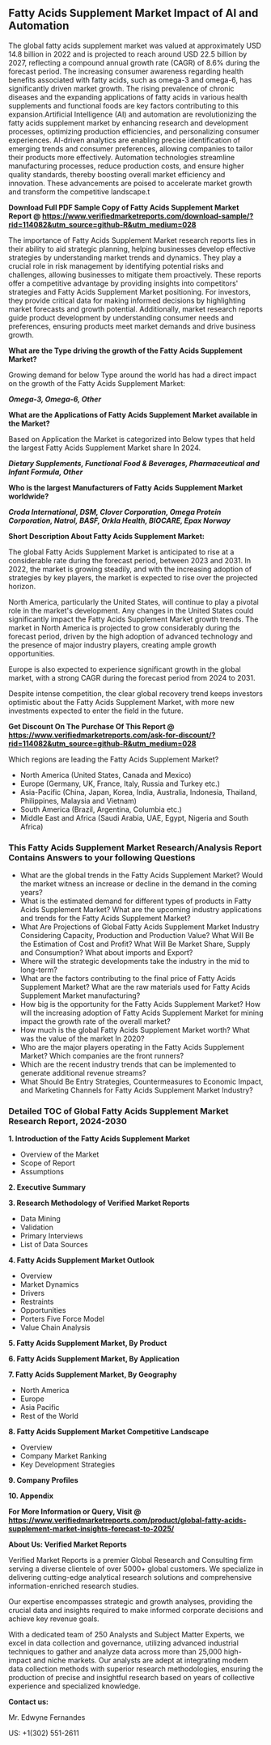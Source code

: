 <h2>Fatty Acids Supplement Market Impact of AI and Automation</h2>The global fatty acids supplement market was valued at approximately USD 14.8 billion in 2022 and is projected to reach around USD 22.5 billion by 2027, reflecting a compound annual growth rate (CAGR) of 8.6% during the forecast period. The increasing consumer awareness regarding health benefits associated with fatty acids, such as omega-3 and omega-6, has significantly driven market growth. The rising prevalence of chronic diseases and the expanding applications of fatty acids in various health supplements and functional foods are key factors contributing to this expansion.Artificial Intelligence (AI) and automation are revolutionizing the fatty acids supplement market by enhancing research and development processes, optimizing production efficiencies, and personalizing consumer experiences. AI-driven analytics are enabling precise identification of emerging trends and consumer preferences, allowing companies to tailor their products more effectively. Automation technologies streamline manufacturing processes, reduce production costs, and ensure higher quality standards, thereby boosting overall market efficiency and innovation. These advancements are poised to accelerate market growth and transform the competitive landscape.t</p><p id="" class=""><strong>Download Full PDF Sample Copy of Fatty Acids Supplement Market Report @ <a href="https://www.verifiedmarketreports.com/download-sample/?rid=114082&utm_source=github-R&utm_medium=028" target="_blank">https://www.verifiedmarketreports.com/download-sample/?rid=114082&utm_source=github-R&utm_medium=028</a></strong></p><p>The importance of&nbsp;Fatty Acids Supplement Market research reports lies in their ability to aid strategic planning, helping businesses develop effective strategies by understanding market trends and dynamics. They play a crucial role in risk management by identifying potential risks and challenges, allowing businesses to mitigate them proactively. These reports offer a competitive advantage by providing insights into competitors' strategies and Fatty Acids Supplement Market positioning. For investors, they provide critical data for making informed decisions by highlighting market forecasts and growth potential. Additionally, market research reports guide product development by understanding consumer needs and preferences, ensuring products meet market demands and drive business growth.</p><p><strong>What are the&nbsp;Type driving the growth of the Fatty Acids Supplement Market?</strong></p><p id="" class="">Growing demand for below Type around the world has had a direct impact on the growth of the Fatty Acids Supplement Market:</p><em><strong>Omega-3, Omega-6, Other</strong></em></p><strong>What are the&nbsp;Applications&nbsp;of Fatty Acids Supplement Market available in the Market?</strong></p><p id="" class="">Based on Application the Market is categorized into Below types that held the largest Fatty Acids Supplement Market share In 2024.</p><em><strong>Dietary Supplements, Functional Food & Beverages, Pharmaceutical and Infant Formula, Other</strong></em></p><strong>Who is the largest Manufacturers of Fatty Acids Supplement Market worldwide?</strong></p><p><em><strong>Croda International, DSM, Clover Corporation, Omega Protein Corporation, Natrol, BASF, Orkla Health, BIOCARE, Epax Norway</strong></em></p><p id="" class=""><strong>Short Description About Fatty Acids Supplement Market:</strong></p><p>The global Fatty Acids Supplement Market is anticipated to rise at a considerable rate during the forecast period, between 2023 and 2031. In 2022, the market is growing steadily, and with the increasing adoption of strategies by key players, the market is expected to rise over the projected horizon.</p><p>North America, particularly the United States, will continue to play a pivotal role in the market's development. Any changes in the United States could significantly impact the Fatty Acids Supplement Market growth trends. The market in North America is projected to grow considerably during the forecast period, driven by the high adoption of advanced technology and the presence of major industry players, creating ample growth opportunities.</p><p>Europe is also expected to experience significant growth in the global market, with a strong CAGR during the forecast period from 2024 to 2031.</p><p>Despite intense competition, the clear global recovery trend keeps investors optimistic about the Fatty Acids Supplement Market, with more new investments expected to enter the field in the future.</p><p id="" class=""><strong>Get Discount On The Purchase Of This Report @ <a href="https://www.verifiedmarketreports.com/ask-for-discount/?rid=114082&utm_source=github-R&utm_medium=028" target="_blank">https://www.verifiedmarketreports.com/ask-for-discount/?rid=114082&utm_source=github-R&utm_medium=028</a></strong></p>Which regions are leading the Fatty Acids Supplement Market?</p><ul><li>North America (United States, Canada and Mexico)</li><li>Europe (Germany, UK, France, Italy, Russia and Turkey etc.)</li><li>Asia-Pacific (China, Japan, Korea, India, Australia, Indonesia, Thailand, Philippines, Malaysia and Vietnam)</li><li>South America (Brazil, Argentina, Columbia etc.)</li><li>Middle East and Africa (Saudi Arabia, UAE, Egypt, Nigeria and South Africa)</li></ul><h3 id="" class="">This Fatty Acids Supplement Market Research/Analysis Report Contains Answers to your following Questions</h3><ul><li>What are the global trends in the Fatty Acids Supplement Market? Would the market witness an increase or decline in the demand in the coming years?</li><li>What is the estimated demand for different types of products in Fatty Acids Supplement Market? What are the upcoming industry applications and trends for the Fatty Acids Supplement Market?</li><li>What Are Projections of Global Fatty Acids Supplement Market Industry Considering Capacity, Production and Production Value? What Will Be the Estimation of Cost and Profit? What Will Be Market Share, Supply and Consumption? What about imports and Export?</li><li>Where will the strategic developments take the industry in the mid to long-term?</li><li>What are the factors contributing to the final price of Fatty Acids Supplement Market? What are the raw materials used for Fatty Acids Supplement Market manufacturing?</li><li>How big is the opportunity for the Fatty Acids Supplement Market? How will the increasing adoption of Fatty Acids Supplement Market for mining impact the growth rate of the overall market?</li><li>How much is the global Fatty Acids Supplement Market worth? What was the value of the market In 2020?</li><li>Who are the major players operating in the Fatty Acids Supplement Market? Which companies are the front runners?</li><li>Which are the recent industry trends that can be implemented to generate additional revenue streams?</li><li>What Should Be Entry Strategies, Countermeasures to Economic Impact, and Marketing Channels for Fatty Acids Supplement Market Industry?</li></ul><h3 id="" class="">Detailed TOC of Global Fatty Acids Supplement Market Research Report, 2024-2030</h3><p id="" class=""><strong>1. Introduction of the Fatty Acids Supplement Market</strong></p><ul><li>Overview of the Market</li><li>Scope of Report</li><li>Assumptions</li></ul><p id="" class=""><strong>2. Executive Summary</strong></p><p id="" class=""><strong>3. Research Methodology of Verified Market Reports</strong></p><ul><li>Data Mining</li><li>Validation</li><li>Primary Interviews</li><li>List of Data Sources</li></ul><p id="" class=""><strong>4. Fatty Acids Supplement Market Outlook</strong></p><ul><li>Overview</li><li>Market Dynamics</li><li>Drivers</li><li>Restraints</li><li>Opportunities</li><li>Porters Five Force Model</li><li>Value Chain Analysis</li></ul><p id="" class=""><strong>5. Fatty Acids Supplement Market, By Product</strong></p><p id="" class=""><strong>6. Fatty Acids Supplement Market, By Application</strong></p><p id="" class=""><strong>7. Fatty Acids Supplement Market, By Geography</strong></p><ul><li>North America</li><li>Europe</li><li>Asia Pacific</li><li>Rest of the World</li></ul><p id="" class=""><strong>8. Fatty Acids Supplement Market Competitive Landscape</strong></p><ul><li>Overview</li><li>Company Market Ranking</li><li>Key Development Strategies</li></ul><p id="" class=""><strong>9. Company Profiles</strong></p><p id="" class=""><strong>10. Appendix</strong></p><p id="" class=""><strong>For More Information or Query, Visit @ <a href="https://www.verifiedmarketreports.com/product/global-fatty-acids-supplement-market-insights-forecast-to-2025/" target="_blank">https://www.verifiedmarketreports.com/product/global-fatty-acids-supplement-market-insights-forecast-to-2025/</a></strong></p><p id="" class=""><strong>About Us: Verified Market Reports</strong></p><p id="" class="">Verified Market Reports is a premier Global Research and Consulting firm serving a diverse clientele of over 5000+ global customers. We specialize in delivering cutting-edge analytical research solutions and comprehensive information-enriched research studies.</p><p id="" class="">Our expertise encompasses strategic and growth analyses, providing the crucial data and insights required to make informed corporate decisions and achieve key revenue goals.</p><p id="" class="">With a dedicated team of 250 Analysts and Subject Matter Experts, we excel in data collection and governance, utilizing advanced industrial techniques to gather and analyze data across more than 25,000 high-impact and niche markets. Our analysts are adept at integrating modern data collection methods with superior research methodologies, ensuring the production of precise and insightful research based on years of collective experience and specialized knowledge.</p><p id="" class=""><strong>Contact us:</strong></p><p id="" class="">Mr. Edwyne Fernandes</p><p id="" class="">US: +1(302) 551-2611</p>